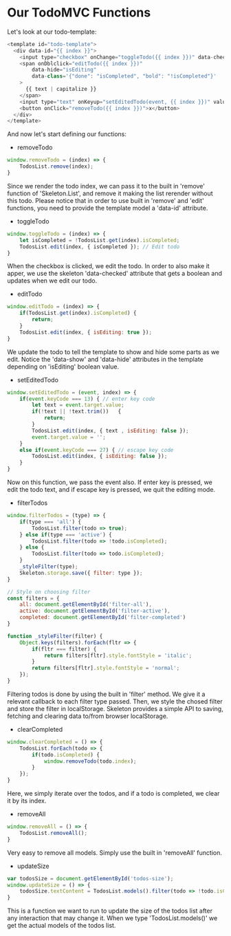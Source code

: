 # Our TodoMVC Functions

Let's look at our todo-template:
```js
<template id="todo-template">
  <div data-id="{{ index }}">
    <input type="checkbox" onChange="toggleTodo({{ index }})" data-checked="isCompleted" />
    <span onDblclick="editTodo({{ index }})" 
        data-hide="isEditing" 
        data-class='{"done": "isCompleted", "bold": "!isCompleted"}'
    >
      {{ text | capitalize }}
    </span>
    <input type="text" onKeyup="setEditedTodo(event, {{ index }})" value="{{ text }}" data-show="isEditing" />
    <button onClick="removeTodo({{ index }})">x</button>
  </div>
</template>
```

And now let's start defining our functions:

* removeTodo
```js
window.removeTodo = (index) => {
	TodosList.remove(index);
}
```
Since we render the todo index, we can pass it to the built in 'remove' function of 'Skeleton.List',
and remove it making the list rerender without this todo. Please notice that in order to use built in
'remove' and 'edit' functions, you need to provide the template model a 'data-id' attribute.

* toggleTodo
```js
window.toggleTodo = (index) => {
	let isCompleted = !TodosList.get(index).isCompleted;
	TodosList.edit(index, { isCompleted }); // Edit todo
}
```
When the checkbox is clicked, we edit the todo. In order to also make it apper, we use the skeleton 'data-checked'
attribute that gets a boolean and updates when we edit our todo.

* editTodo
```js
window.editTodo = (index) => {
	if(TodosList.get(index).isCompleted) {
		return;
	}
	TodosList.edit(index, { isEditing: true });
}
```
We update the todo to tell the template to show and hide some parts as we edit. Notice the 'data-show' and
'data-hide' attributes in the template depending on 'isEditing' boolean value.

* setEditedTodo
```js
window.setEditedTodo = (event, index) => {
	if(event.keyCode === 13) { // enter key code
		let text = event.target.value;
		if(!text || !text.trim())	{
			return;
		}
		TodosList.edit(index, { text , isEditing: false });
		event.target.value = '';
	}
	else if(event.keyCode === 27) { // escape key code
		TodosList.edit(index, { isEditing: false });
	}
}
```
Now on this function, we pass the event also. If enter key is pressed, we edit the todo text,
and if escape key is pressed, we quit the editing mode.

* filterTodos

```js
window.filterTodos = (type) => {
	if(type === 'all') {
		TodosList.filter(todo => true);
	} else if(type === 'active') {
		TodosList.filter(todo => !todo.isCompleted);
	} else { 
		TodosList.filter(todo => todo.isCompleted);
	}
	_styleFilter(type);
	Skeleton.storage.save({ filter: type });
}

// Style on choosing filter
const filters = {
	all: document.getElementById('filter-all'),
	active: document.getElementById('filter-active'),
	completed: document.getElementById('filter-completed')
}

function _styleFilter(filter) {
	Object.keys(filters).forEach(fltr => {
		if(fltr === filter) {
			return filters[fltr].style.fontStyle = 'italic';
		}
		return filters[fltr].style.fontStyle = 'normal';
	});
}
```

Filtering todos is done by using the built in 'filter' method. We give it a relevant callback to each
filter type passed. Then, we style the chosed filter and store the filter in localStorage.
Skeleton provides a simple API to saving, fetching and clearing data to/from browser localStorage.

* clearCompleted
```js
window.clearCompleted = () => {
	TodosList.forEach(todo => {
		if(todo.isCompleted) {
			window.removeTodo(todo.index);
		}
	});
}
```
Here, we simply iterate over the todos, and if a todo is completed,
we clear it by its index.

* removeAll
```js
window.removeAll = () => {
	TodosList.removeAll();
}
```
Very easy to remove all models. Simply use the built in 'removeAll' function.

* updateSize

```js
var todosSize = document.getElementById('todos-size');
window.updateSize = () => {
	todosSize.textContent = TodosList.models().filter(todo => !todo.isCompleted).length;
} 
```
This is a function we want to run to update the size of the todos list after any interaction that may change it.
When we type 'TodosList.models()' we get the actual models of the todos list.